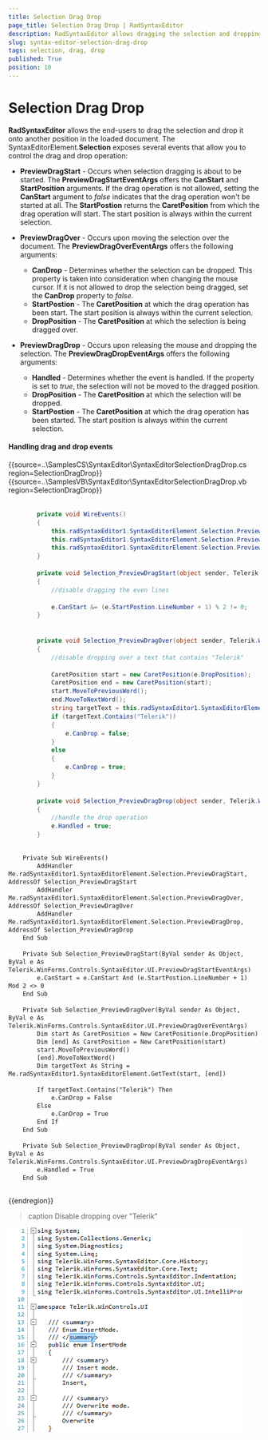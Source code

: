 ```yaml
---
title: Selection Drag Drop
page_title: Selection Drag Drop | RadSyntaxEditor
description: RadSyntaxEditor allows dragging the selection and dropping it onto another position in the loaded document
slug: syntax-editor-selection-drag-drop
tags: selection, drag, drop
published: True
position: 10
---
```


# Selection Drag Drop

**RadSyntaxEditor** allows the end-users to drag the selection and drop it onto another position in the loaded document. The SyntaxEditorElement.**Selection** exposes several events that allow you to control the drag and drop operation:

* **PreviewDragStart** - Occurs when selection dragging is about to be started. The **PreviewDragStartEventArgs** offers the **CanStart** and **StartPosition** arguments. If the drag operation is not allowed, setting the **CanStart** argument to *false* indicates that the drag operation won't be started at all. The **StartPostion** returns the **CaretPosition** from which the drag operation will start. The start position is always within the current selection.   

* **PreviewDragOver** - Occurs upon moving the selection over the document. The **PreviewDragOverEventArgs** offers the following arguments:
	* **CanDrop** - Determines whether the selection can be dropped. This property is taken into consideration when changing the mouse cursor. If it is not allowed to drop the selection being dragged, set the **CanDrop** property to *false*.
	* **StartPostion** - The **CaretPosition** at which the drag operation has been start. The start position is always within the current selection.
	* **DropPosition** - The **CaretPosition** at which the selection is being dragged over.

* **PreviewDragDrop** - Occurs upon releasing the mouse and dropping the selection. The **PreviewDragDropEventArgs** offers the following arguments:
	* **Handled** - Determines whether the event is handled. If the property is set to *true*, the selection will not be moved to the dragged position.
	* **DropPosition** - The **CaretPosition** at which the selection will be dropped.
	* **StartPostion** - The  **CaretPosition** at which the drag operation has been started. The start position is always within the current selection.


#### Handling drag and drop events

{{source=..\SamplesCS\SyntaxEditor\SyntaxEditorSelectionDragDrop.cs region=SelectionDragDrop}}
{{source=..\SamplesVB\SyntaxEditor\SyntaxEditorSelectionDragDrop.vb region=SelectionDragDrop}}

````C#

        private void WireEvents()
        {
            this.radSyntaxEditor1.SyntaxEditorElement.Selection.PreviewDragStart += Selection_PreviewDragStart;
            this.radSyntaxEditor1.SyntaxEditorElement.Selection.PreviewDragOver += Selection_PreviewDragOver;
            this.radSyntaxEditor1.SyntaxEditorElement.Selection.PreviewDragDrop += Selection_PreviewDragDrop;
        }

        private void Selection_PreviewDragStart(object sender, Telerik.WinForms.Controls.SyntaxEditor.UI.PreviewDragStartEventArgs e)
        {
            //disable dragging the even lines

            e.CanStart &= (e.StartPostion.LineNumber + 1) % 2 != 0;
        }


        private void Selection_PreviewDragOver(object sender, Telerik.WinForms.Controls.SyntaxEditor.UI.PreviewDragOverEventArgs e)
        {
            //disable dropping over a text that contains "Telerik"

            CaretPosition start = new CaretPosition(e.DropPosition);
            CaretPosition end = new CaretPosition(start);
            start.MoveToPreviousWord();
            end.MoveToNextWord();
            string targetText = this.radSyntaxEditor1.SyntaxEditorElement.GetText(start, end);
            if (targetText.Contains("Telerik"))
            {
                e.CanDrop = false;
            }
            else
            {
                e.CanDrop = true;
            }
        }

        private void Selection_PreviewDragDrop(object sender, Telerik.WinForms.Controls.SyntaxEditor.UI.PreviewDragDropEventArgs e)
        {
            //handle the drop operation
            e.Handled = true;
        }


````
````VB.NET

    Private Sub WireEvents()
        AddHandler Me.radSyntaxEditor1.SyntaxEditorElement.Selection.PreviewDragStart, AddressOf Selection_PreviewDragStart
        AddHandler Me.radSyntaxEditor1.SyntaxEditorElement.Selection.PreviewDragOver, AddressOf Selection_PreviewDragOver
        AddHandler Me.radSyntaxEditor1.SyntaxEditorElement.Selection.PreviewDragDrop, AddressOf Selection_PreviewDragDrop
    End Sub

    Private Sub Selection_PreviewDragStart(ByVal sender As Object, ByVal e As Telerik.WinForms.Controls.SyntaxEditor.UI.PreviewDragStartEventArgs)
        e.CanStart = e.CanStart And (e.StartPostion.LineNumber + 1) Mod 2 <> 0
    End Sub

    Private Sub Selection_PreviewDragOver(ByVal sender As Object, ByVal e As Telerik.WinForms.Controls.SyntaxEditor.UI.PreviewDragOverEventArgs)
        Dim start As CaretPosition = New CaretPosition(e.DropPosition)
        Dim [end] As CaretPosition = New CaretPosition(start)
        start.MoveToPreviousWord()
        [end].MoveToNextWord()
        Dim targetText As String = Me.radSyntaxEditor1.SyntaxEditorElement.GetText(start, [end])

        If targetText.Contains("Telerik") Then
            e.CanDrop = False
        Else
            e.CanDrop = True
        End If
    End Sub

    Private Sub Selection_PreviewDragDrop(ByVal sender As Object, ByVal e As Telerik.WinForms.Controls.SyntaxEditor.UI.PreviewDragDropEventArgs)
        e.Handled = True
    End Sub


````

{{endregion}} 

>caption Disable dropping over "Telerik" 

![syntax-editor-selection-drag-drop](images/syntax-editor-selection-drag-drop.gif)


